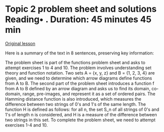 # Topic 2 problem sheet and solutions Reading• . Duration: 45 minutes 45 min

[Original lesson](https://www.coursera.org/learn/uol-discrete-mathematics/supplement/dQ2uS/topic-2-problem-sheet-and-solutions)

Here is a summary of the text in 8 sentences, preserving key information:

The problem sheet is part of the functions problem sheet and asks to attempt exercises 1 to 4 and 10. The problem involves understanding set theory and function notation. Two sets A = {x, y, z} and B = {1, 2, 3, 4} are given, and we need to determine which arrow diagrams define functions from A to B. The second part of the problem sheet introduces a function f from A to B defined by an arrow diagram and asks us to find its domain, co-domain, range, pre-images, and represent it as a set of ordered pairs. The Hamming distance function is also introduced, which measures the difference between two strings of 0's and 1's of the same length. The function H is defined as follows: for all n, the set S_n of all strings of 0's and 1's of length n is considered, and H is a measure of the difference between two strings in this set. To complete the problem sheet, we need to attempt exercises 1-4 and 10.

